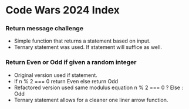 # Code Wars 2024 Index 

### Return message challenge
* Simple function that returns a statement based on input.
* Ternary statement was used.  If statement will suffice as well.

### Return Even or Odd if given a random integer
* Original version used if statement.
* If n % 2 === 0 return Even else return Odd
* Refactored version used same modulus equation n % 2 === 0 ? Else : Odd
* Ternary statement allows for a cleaner one liner arrow function.

### 